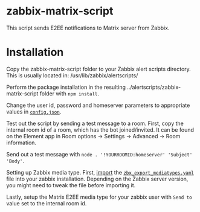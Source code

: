 # zabbix-matrix-script

This script sends E2EE notifications to Matrix server from Zabbix.

# Installation

Copy the zabbix-matrix-script folder to your Zabbix alert scripts directory. This is usually located in: /usr/lib/zabbix/alertscripts/

Perform the package installation in the resulting ../alertscripts/zabbix-matrix-script folder with `npm install`.

Change the user id, password and homeserver parameters to appropriate values in [`config.json`](config.json).

Test out the script by sending a test message to a room. First, copy the internal room id of a room, which has the bot joined/invited. It can be found on the Element app in Room options -> Settings -> Advanced -> Room information.

Send out a test message with `node . '!YOURROOMID:homeserver' 'Subject' 'Body'`.

Setting up Zabbix media type. First, [import](https://www.zabbix.com/documentation/current/manual/xml_export_import/media#importing) the [`zbx_export_mediatypes.yaml`](zbx_export_mediatypes.yaml) file into your zabbix installation. Depending on the Zabbix server version, you might need to tweak the file before importing it.

Lastly, setup the Matrix E2EE media type for your zabbix user with `Send to` value set to the internal room id.
